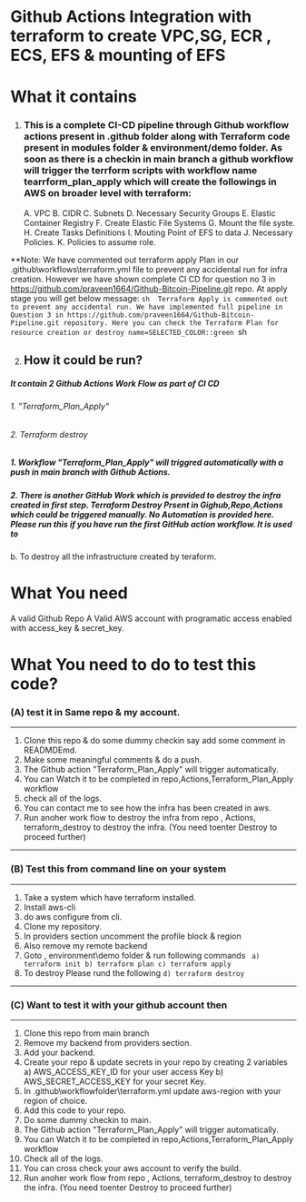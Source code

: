 Github Actions Integration with terraform to create VPC,SG, ECR , ECS, EFS & mounting of EFS
==================================================================================================
# What it contains
1. ### This is a complete CI-CD pipeline through Github workflow actions present in .github folder along with Terraform code present in modules folder & environment/demo folder. As soon as there is a checkin in main branch a github workflow will trigger the terrform scripts with workflow name tearrform_plan_apply which will create the followings in AWS on broader level with terraform:

    A. VPC
    B. CIDR
    C. Subnets
    D. Necessary Security Groups
    E. Elastic Container Registry
    F. Create Elastic File Systems
    G. Mount the file syste.
    H. Create Tasks Definitions
    I. Mouting Point of EFS to data
    J. Necessary Policies.
    K. Policies to assume role.

**Note: We have commented out terraform apply Plan in our .github\workflows\terraform.yml file to prevent any accidental run for infra 
creation. However we have shown complete CI CD for question no 3 in https://github.com/praveen1664/Github-Bitcoin-Pipeline.git repo. At apply stage you will get below message:
`sh 
Terraform Apply is commented out to prevent any accidental run. We have implemented full pipeline in Question 3 in https://github.com/praveen1664/Github-Bitcoin-Pipeline.git repository. Here you can check the Terraform Plan for resource creation or destroy name=SELECTED_COLOR::green
`sh

2. ## How it could be run?
##### It contain 2 Github Actions Work Flow as part of CI CD
   ###### 1. "Terraform_Plan_Apply"
   ###### 2. Terraform destroy

##### 1. Workflow "Terraform_Plan_Apply" will triggred automatically with a push in main branch with Github Actions.

##### 2. There is another GitHub Work which is provided to destroy the infra created in first step. Terraform Destroy Prsent in Gighub,Repo,Actions which could be triggered manually. No Automation is provided here. Please run this if you have run the first GitHub action workflow. It is used to 
b. To destroy all the infrastructure created by teraform.

What You need
===============
A valid Github Repo 
A Valid AWS account with programatic access enabled with access_key & secret_key.

What You need to do to test this code?
======================================
### (A) test it in Same repo & my account.
----------------------------------------
1. Clone this repo & do some dummy checkin say add some comment in READMDEmd.
2. Make some meaningful comments & do a push.
3. The Github action "Terraform_Plan_Apply" will trigger automatically.
4. You can Watch it to be completed in repo,Actions,Terraform_Plan_Apply workflow
5. check all of the logs.
6. You can contact me to see how the infra has been created in aws.
7. Run anoher work flow to destroy the infra from 
   repo , Actions, terraform_destroy to destroy the infra. (You need toenter Destroy to proceed further)
----------------------------------------------
### (B) Test this from command line on your system
------------------------------
1. Take a system which have terraform installed.
2. Install aws-cli
3. do aws configure from cli.
4. Clone my repository.
5. In providers section uncomment the profile block & region
6. Also remove my remote backend
7. Goto , environment\demo folder & run following commands
  ` 
   a) terraform init
   b) terraform plan
   c) terraform apply
  `
 8. To destroy Please rund the following
`
   d) terraform destroy
`
-------------------------------------------------------
### (C) Want to test it with your github account then
---------------------------------------------------
1. Clone this repo from main branch
2. Remove my backend from providers section.
3. Add your backend.
4. Create your repo & update secrets in your repo by creating 2 variables 
    a) AWS_ACCESS_KEY_ID for your user access Key
    b) AWS_SECRET_ACCESS_KEY for your secret Key.
    <!-- c) AWS_REGION for your favourite region. -->
5. In .github\workflowfolder\terraform.yml update aws-region with your region of choice.
6. Add this code to your repo.
7. Do some dummy checkin to main.
8. The Github action "Terraform_Plan_Apply" will trigger automatically.
9. You can Watch it to be completed in repo,Actions,Terraform_Plan_Apply workflow
10. Check all of the logs.
11. You can cross check your aws account to verify the build.
12. Run anoher work flow from repo , Actions, terraform_destroy to destroy the infra. (You need toenter Destroy to proceed further)
